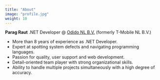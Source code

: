 ```yaml
---
title: "About"
image: "profile.jpg"
weight: 10
---
```


**Parag Raut** .NET Developer @ [Odido NL B.V.](https://www.odido.nl/) (formerly T-Mobile NL B.V.)

* More than 8 years of experience as .NET Developer.
* Expert at spotting system defects and navigating programming languages.
* Passion for quality, user support and web development.
* Detail-oriented team player with strong organizational skills.
* Ability to handle multiple projects simultaneously with a high degree of accuracy.